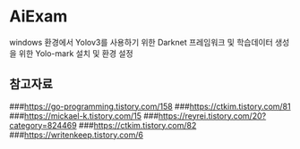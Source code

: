 # AiExam
windows 환경에서 Yolov3를 사용하기 위한 Darknet 프레임워크 및 학습데이터 생성을 위한 Yolo-mark 설치 및 환경 설정


## 참고자료
###https://go-programming.tistory.com/158
###https://ctkim.tistory.com/81
###https://mickael-k.tistory.com/15
###https://reyrei.tistory.com/20?category=824469
###https://ctkim.tistory.com/82
###https://writenkeep.tistory.com/6
